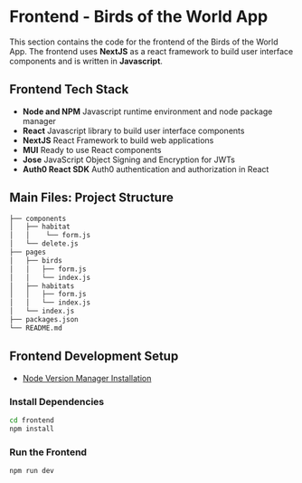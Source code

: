 # Frontend - Birds of the World App

This section contains the code for the frontend of the Birds of the World App. The frontend uses **NextJS** as a react framework to build user interface components and is written in **Javascript**.

## Frontend Tech Stack

- **Node and NPM** Javascript runtime environment and node package manager
- **React** Javascript library to build user interface components
- **NextJS** React Framework to build web applications
- **MUI** Ready to use React components
- **Jose** JavaScript Object Signing and Encryption for JWTs
- **Auth0 React SDK** Auth0 authentication and authorization in React

## Main Files: Project Structure

```sh
├── components
│   ├── habitat
│   │    └── form.js
│   └── delete.js
├── pages
│   ├── birds
│   │   ├── form.js
│   │   └── index.js
│   ├── habitats
│   │   ├── form.js
│   │   └── index.js
│   └── index.js
├── packages.json
└── README.md
```

## Frontend Development Setup

- [Node Version Manager Installation](https://tecadmin.net/install-nvm-macos-with-homebrew)

### Install Dependencies

```bash
cd frontend
npm install
```

### Run the Frontend

```bash
npm run dev
```
